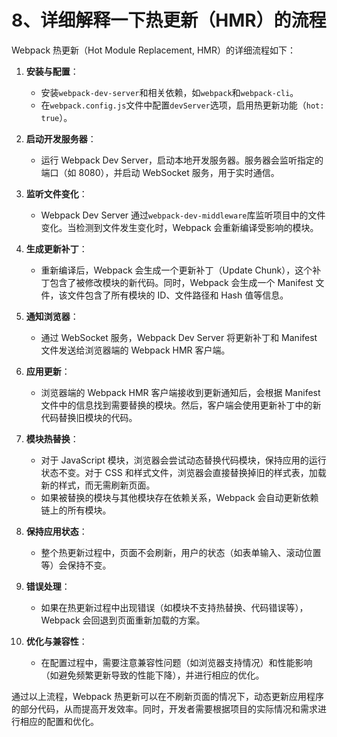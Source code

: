 # 8、详细解释一下热更新（HMR）的流程

Webpack 热更新（Hot Module Replacement, HMR）的详细流程如下：

1. ‌**安装与配置**‌：

   - 安装`webpack-dev-server`和相关依赖，如`webpack`和`webpack-cli`。
   - 在`webpack.config.js`文件中配置`devServer`选项，启用热更新功能（`hot: true`）。

2. ‌**启动开发服务器**‌：

   - 运行 Webpack Dev Server，启动本地开发服务器。服务器会监听指定的端口（如 8080），并启动 WebSocket 服务，用于实时通信。

3. ‌**监听文件变化**‌：

   - Webpack Dev Server 通过`webpack-dev-middleware`库监听项目中的文件变化。当检测到文件发生变化时，Webpack 会重新编译受影响的模块。

4. ‌**生成更新补丁**‌：

   - 重新编译后，Webpack 会生成一个更新补丁（Update Chunk），这个补丁包含了被修改模块的新代码。同时，Webpack 会生成一个 Manifest 文件，该文件包含了所有模块的 ID、文件路径和 Hash 值等信息。

5. ‌**通知浏览器**‌：

   - 通过 WebSocket 服务，Webpack Dev Server 将更新补丁和 Manifest 文件发送给浏览器端的 Webpack HMR 客户端。

6. ‌**应用更新**‌：

   - 浏览器端的 Webpack HMR 客户端接收到更新通知后，会根据 Manifest 文件中的信息找到需要替换的模块。然后，客户端会使用更新补丁中的新代码替换旧模块的代码。

7. ‌**模块热替换**‌：

   - 对于 JavaScript 模块，浏览器会尝试动态替换代码模块，保持应用的运行状态不变。对于 CSS 和样式文件，浏览器会直接替换掉旧的样式表，加载新的样式，而无需刷新页面。
   - 如果被替换的模块与其他模块存在依赖关系，Webpack 会自动更新依赖链上的所有模块。

8. ‌**保持应用状态**‌：

   - 整个热更新过程中，页面不会刷新，用户的状态（如表单输入、滚动位置等）会保持不变。

9. ‌**错误处理**‌：

   - 如果在热更新过程中出现错误（如模块不支持热替换、代码错误等），Webpack 会回退到页面重新加载的方案。

10. ‌**优化与兼容性**‌：
    - 在配置过程中，需要注意兼容性问题（如浏览器支持情况）和性能影响（如避免频繁更新导致的性能下降），并进行相应的优化。

通过以上流程，Webpack 热更新可以在不刷新页面的情况下，动态更新应用程序的部分代码，从而提高开发效率。同时，开发者需要根据项目的实际情况和需求进行相应的配置和优化。
